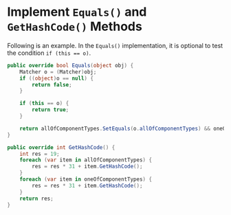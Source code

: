 # Implement `Equals()` and `GetHashCode()` Methods

Following is an example. In the `Equals()` implementation, it is optional to test the condition `if (this == o)`.

```csharp
public override bool Equals(object obj) {
    Matcher o = (Matcher)obj;
    if ((object)o == null) {
        return false;
    }

    if (this == o) {
        return true;
    }

    return allOfComponentTypes.SetEquals(o.allOfComponentTypes) && oneOfComponentTypes.SetEquals(o.oneOfComponentTypes);
}

public override int GetHashCode() {
    int res = 19;
    foreach (var item in allOfComponentTypes) {
        res = res * 31 + item.GetHashCode();
    }
    foreach (var item in oneOfComponentTypes) {
        res = res * 31 + item.GetHashCode();
    }
    return res;
}
```
